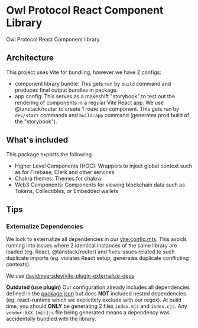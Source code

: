 # Owl Protocol React Component Library

Owl Protocol React Component library

## Architecture
This project uses Vite for bundling, however we have 2 configs:
- component library bundle: This gets run by `build` command and produces final output bundles in package.
- app config: This serves as a makeshift "storybook" to test out the rendering of components in a regular Vite React app. We use @tanstack/router to create 1 route per component. This gets run by `dev/start` commands and `build:app` command (generates prod build of the "storybook").

## What's included
This package exports the following
- Higher Level Components (HOC): Wrappers to inject global context such as for Firebase, Clerk and other services
- Chakra themes: Themes for chakra
- Web3 Components: Components for viewing blockchain data such as Tokens, Collectibles, or Embedded wallets

## Tips

### Externalize Dependencies
We look to externalize all dependencies in our [vite.config.mts](./vite.config.mts). This avoids running into issues where 2 identical instances of the same library are loaded (eg. React, @tanstack/router) and fixes issues related to such duplicate imports (eg. violates React setup, generates duplicate conflicting contexts).

We use [davidmyersdev/vite-plugin-externalize-deps](https://github.com/davidmyersdev/vite-plugin-externalize-deps)

**Outdated (use plugin)**
Our configuration already includes all dependencies defined in the [package.json](./package.json) but does **NOT** included nested dependencies (eg. react-runtime which we explicitely exclude with our regex).
At build time, you should **ONLY** be generating 2 files `index.mjs` and `index.cjs`. Any `vendor-XXX.[m|c]js` file being generated means a dependency was accidentally bundled with the library.
